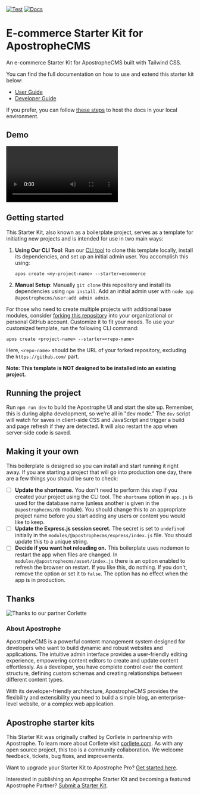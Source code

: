 [![Test](https://github.com/apostrophecms/starter-kit-ecommerce/actions/workflows/test.yml/badge.svg)](https://github.com/apostrophecms/starter-kit-ecommerce/actions/workflows/test.yml) [![Docs](https://github.com/apostrophecms/starter-kit-ecommerce/actions/workflows/docs.yml/badge.svg)](https://github.com/apostrophecms/starter-kit-ecommerce/actions/workflows/docs.yml)

# E-commerce Starter Kit for ApostropheCMS
An e-commerce Starter Kit for ApostropheCMS built with Tailwind CSS.

You can find the full documentation on how to use and extend this starter kit below:
* [User Guide](https://apostrophecms.github.io/starter-kit-ecommerce/user/)
* [Developer Guide](https://apostrophecms.github.io/starter-kit-ecommerce/developer/)

If you prefer, you can follow [these steps](https://github.com/apostrophecms/starter-kit-ecommerce/blob/main/docs/README.md) to host the docs in your local environment.

## Demo
<video src="https://user-images.githubusercontent.com/1889830/257869016-8707f5d1-b6cd-4db8-a433-393641feb3a3.mp4" controls="controls" style="max-width: 730px;">
</video>

## Getting started

This Starter Kit, also known as a boilerplate project, serves as a template for initiating new projects and is intended for use in two main ways:

1. **Using Our CLI Tool**: Run our [CLI tool](https://github.com/apostrophecms/cli) to clone this template locally, install its dependencies, and set up an initial admin user. You accomplish this using:
   
   `apos create <my-project-name> --starter=ecommerce`
  
2. **Manual Setup**: Manually `git clone` this repository and install its dependencies using `npm install`. Add an initial admin user with `node app @apostrophecms/user:add admin admin`.

For those who need to create multiple projects with additional base modules, consider [forking this repository](https://docs.github.com/en/pull-requests/collaborating-with-pull-requests/working-with-forks/about-forks) into your organizational or personal GitHub account. Customize it to fit your needs. To use your customized template, run the following CLI command:

  `apos create <project-name> --starter=<repo-name>`

Here, `<repo-name>` should be the URL of your forked repository, excluding the `https://github.com/` part.

**Note: This template is NOT designed to be installed into an existing project.**

## Running the project

Run `npm run dev` to build the Apostrophe UI and start the site up. Remember, this is during alpha development, so we're all in "dev mode." The `dev` script will watch for saves in client-side CSS and JavaScript and trigger a build and page refresh if they are detected. It will also restart the app when server-side code is saved.

## Making it your own

This boilerplate is designed so you can install and start running it right away. If you are starting a project that will go into production one day, there are a few things you should be sure to check:

- [ ] **Update the shortname.** You don't need to perform this step if you created your project using the CLI tool. The `shortname` option in `app.js` is used for the database name (unless another is given in the `@apostrophecms/db` module). You should change this to an appropriate project name before you start adding any users or content you would like to keep.
- [ ] **Update the Express.js session secret.** The secret is set to `undefined` initially in the `modules/@apostrophecms/express/index.js` file. You should update this to a unique string.
- [ ] **Decide if you want hot reloading on.** This boilerplate uses nodemon to restart the app when files are changed. In `modules/@apostrophecms/asset/index.js` there is an option enabled to refresh the browser on restart. If you like this, do nothing. If you don't, remove the option or set it to `false`. The option has no effect when the app is in production.

## Thanks

![Thanks to our partner Corlette](https://static.apostrophecms.com/apostrophecms/starter-kit-ecommerce/images/corllete-thanks.png)

### About Apostrophe
ApostropheCMS is a powerful content management system designed for developers who want to build dynamic and robust websites and applications. The intuitive admin interface provides a user-friendly editing experience, empowering content editors to create and update content effortlessly. As a developer, you have complete control over the content structure, defining custom schemas and creating relationships between different content types.

With its developer-friendly architecture, ApostropheCMS provides the flexibility and extensibility you need to build a simple blog, an enterprise-level website, or a complex web application.


## Apostrophe starter kits
This Starter Kit was originally crafted by Corllete in partnership with Apostrophe. To learn more about Corllete visit [corllete.com](https://corllete.com). As with any open source project, this too is a community collaboration. We welcome feedback, tickets, bug fixes, and improvements.

Want to upgrade your Starter Kit to Apostrophe Pro? [Get started here](https://apostrophecms.com/pro).

Interested in publishing an Apostrophe Starter Kit and becoming a featured Apostrophe Partner? [Submit a Starter Kit](https://apostrophecms.com/starter-kits).

